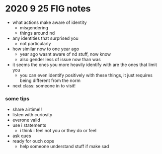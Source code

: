 # 2020 9 25 FIG notes

- what actions make aware of identity 
  - misgendering
  - things around nd
- any identities that surprised you
  - not particularly
- how similar now to one year ago
  - year ago wasnt aware of nd stuff, now know
  - also gender less of issue now than was
- it seems the ones you more heavily identify with are the ones that limit you
  - you can even identify positively with these things, it just requires being different from                                                                             the norm
- next class: someone in to visit!



### some tips

- share airtime!!
- listen with curiosity
- everone valid
- use i statements
  - i think i feel not you or they do or feel
- ask ques
- ready for ouch oops
  - help someone understand stuff if make sad